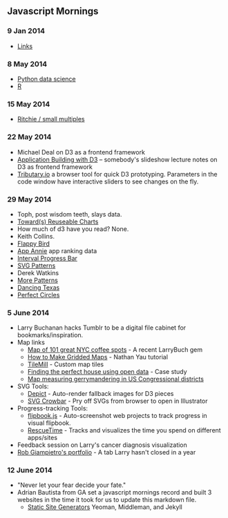 ## Javascript Mornings

### 9 Jan 2014
- [Links](https://github.com/larrybuch/javascript-mornings/blob/master/links.md)

### 8 May 2014
- [Python data science](https://github.com/larrybuch/javascript-mornings/blob/master/python-data-science.md)
- [R](https://github.com/larrybuch/javascript-mornings/blob/master/code/R/intro.R)

### 15 May 2014
- [Ritchie / small multiples](https://github.com/larrybuch/javascript-mornings/blob/master/notes/2014-05-15%20-%20Ritchie's%20small%20multiples.md)

### 22 May 2014
- Michael Deal on D3 as a frontend framework
- [Application Building with D3](http://jfire.io/presentations/graphical-web-2013/#/) – somebody's slideshow lecture notes on D3 as frontend framework
- [Tributary.io](http://tributary.io/) a browser tool for quick D3 prototyping. Parameters in the code window have interactive sliders to see changes on the fly.

### 29 May 2014
- Toph, post wisdom teeth, slays data.
- [Toward(s) Reuseable Charts](http://bost.ocks.org/mike/chart/)
- How much of d3 have you read? None.
- Keith Collins. 
- [Flappy Bird](http://www.bloomberg.com/infographics/2014-05-23/flappy-bird.html)
- [App Annie](http://www.appannie.com/) app ranking data
- [Interval Progress Bar](http://bl.ocks.org/keithcollins/a0564c578b9328fcdcbb)
- [SVG Patterns](http://jsfiddle.net/yduKG/40/)
- Derek Watkins
- [More Patterns](http://bl.ocks.org/dwtkns/7319558)
- [Dancing Texas](http://bl.ocks.org/dwtkns/7405490)
- [Perfect Circles](https://www.youtube.com/watch?v=1TplLFAwpy0)

### 5 June 2014
- Larry Buchanan hacks Tumblr to be a digital file cabinet for bookmarks/inspiration.
- Map links
	- [Map of 101 great NYC coffee spots](http://www.nytimes.com/interactive/2014/05/06/dining/101-places-to-get-good-coffee-in-new-york.html?_r=0) - A recent LarryBuch gem
	- [How to Make Gridded Maps](http://flowingdata.com/2014/06/04/how-to-make-gridded-maps/) - Nathan Yau tutorial
	- [TileMill](https://www.mapbox.com/tilemill/) - Custom map tiles
	- [Finding the perfect house using open data](http://dealloc.me/2014/05/24/opendata-house-hunting/) - Case study
	- [Map measuring gerrymandering in US Congressional districts](http://www.washingtonpost.com/blogs/wonkblog/wp/2014/05/15/americas-most-gerrymandered-congressional-districts/)
- SVG Tools:
	- [Depict](http://kevin.schaul.io/2013/07/11/depict-automatically-rendering-d3-fallback-images/) - Auto-render fallback images for D3 pieces
	- [SVG Crowbar](http://nytimes.github.io/svg-crowbar/) - Pry off SVGs from browser to open in Illustrator
- Progress-tracking Tools:
	- [flipbook.js](https://github.com/veltman/flipbookjs) - Auto-screenshot web projects to track progress in visual flipbook.
	- [RescueTime](https://www.rescuetime.com/) - Tracks and visualizes the time you spend on different apps/sites
- Feedback session on Larry's cancer diagnosis visualization
- [Rob Giampietro's portfolio](http://www.linedandunlined.com/) - A tab Larry hasn't closed in a year

### 12 June 2014
- "Never let your fear decide your fate."
- Adrian Bautista from GA set a javascript mornings record and built 3 websites in the time it took for us to update this markdown file.
  - [Static Site Generators](https://gist.github.com/adrianbautista/c1ff317d2bc4c1a25c48) Yeoman, Middleman, and Jekyll



